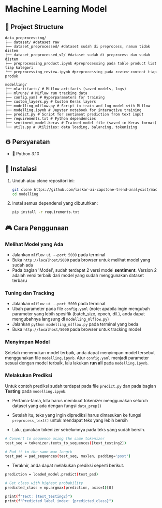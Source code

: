 # Machine Learning Model

## 📁 Project Structure
```
data_preprocessing/
├── dataset/ #dataset raw
├── dataset_preprocessed/ #dataset sudah di preprocess, namun tidak distem
├── dataset_preprocessed_v2/ #dataset sudah di preprocess dan sudah distem
├── preprocessing_product.ipynb #preprocessing pada table product list tiap kategori
└── preprocessing_review.ipynb #preprocessing pada review content tiap produk

modelling/
├── mlartifacts/ # MLflow artifacts (saved models, logs)
├── mlruns/ # MLflow run tracking data
├── config.yaml # Hyperparameters for training
├── custom_layers.py # Custom Keras layers
├── modelling_mlflow.py # Script to train and log model with MLflow
├── modelling.ipynb # Jupyter notebook for interactive training
├── predict.py # Script for sentiment prediction from text input
├── requirements.txt # Python dependencies
├── sentiment_model.keras # Trained model file (saved in Keras format)
└── utils.py # Utilities: data loading, balancing, tokenizing
```

## ⚙️ Persyaratan

- 🐍 Python 3.10


## 🚀 Instalasi

1. Unduh atau clone repositori ini:

   ```bash
   git clone https://github.com/laskar-ai-capstone-trend-analysist/machine-learning.git
   cd modelling
   ```

2. Instal semua dependensi yang dibutuhkan:

   ```bash
   pip install -r requirements.txt
   ```

## 🎮 Cara Penggunaan

### Melihat Model yang Ada
- Jalankan ```mlflow ui --port 5000``` pada terminal
- Buka ```http://localhost/5000``` pada browser untuk melihat model yang sudah ada
- Pada bagian 'Model', sudah terdapat 2 versi model **sentiment**. Version 2 adalah versi terbaik dari model yang sudah menggunakan dataset terbaru

### Tuning dan Tracking
 - Jalankan ```mlflow ui --port 5000``` pada terminal
 - Ubah parameter pada file ```config.yaml``` (note: apabila ingin mengubah parameter yang lebih spesifik (batch_size, epoch, dll.), anda dapat mengubahnya langsung di ```modelling_mlflow.py```)
 - Jalankan ```python modelling_mlflow.py``` pada terminal yang beda
 - Buka ```http://localhost/5000``` pada browser untuk tracking model

### Menyimpan Model
Setelah menemukan model terbaik, anda dapat menyimpan model tersebut menggunakan file ```modelling.ipynb```. Atur ```config.yaml``` menjadi parameter sesuai dengan model terbaik, lalu lakukan **run all** pada ```modelling.ipynb```.

### Melakukan Prediksi
Untuk contoh prediksi sudah terdapat pada file ```predict.py``` dan pada bagian **Testing** pada ```modelling.ipynb```.

- Pertama-tama, kita harus membuat tokenizer menggunakan seluruh dataset yang ada dengan fungsi ``data_prep()``

- Setelah itu, teks yang ingin diprediksi harus dimasukan ke fungsi ``preprocess_text()`` untuk mendapat teks yang lebih bersih

- Lalu, gunakan tokenizer sebelumnya pada teks yang sudah bersih.
```bash
# Convert to sequence using the same tokenizer
test_seq = tokenizer.texts_to_sequences([text_testing2])

# Pad it to the same max length
test_pad = pad_sequences(test_seq, maxlen, padding='post')
```

- Terakhir, anda dapat melakukan prediksi seperti berikut.
```bash
prediction = loaded_model.predict(test_pad)

# Get class with highest probability
predicted_class = np.argmax(prediction, axis=1)[0]

print(f"Text: {text_testing2}")
print(f"Predicted label index: {predicted_class}")
```
